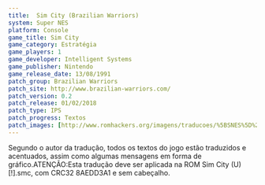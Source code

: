 ```yaml
---
title:  Sim City (Brazilian Warriors)
system: Super NES
platform: Console
game_title: Sim City
game_category: Estratégia
game_players: 1
game_developer: Intelligent Systems
game_publisher: Nintendo
game_release_date: 13/08/1991
patch_group: Brazilian Warriors
patch_site: http://www.brazilian-warriors.com/
patch_version: 0.2
patch_release: 01/02/2018
patch_type: IPS
patch_progress: Textos
patch_images: [http://www.romhackers.org/imagens/traducoes/%5BSNES%5D%20Sim%20City%20-%20Brazilian%20Warriors%20-%201.png,http://www.romhackers.org/imagens/traducoes/%5BSNES%5D%20Sim%20City%20-%20Brazilian%20Warriors%20-%202.png,http://www.romhackers.org/imagens/traducoes/%5BSNES%5D%20Sim%20City%20-%20Brazilian%20Warriors%20-%203.png]
---
```

Segundo o autor da tradução, todos os textos do jogo estão traduzidos e acentuados, assim como algumas mensagens em forma de gráfico.ATENÇÃO:Esta tradução deve ser aplicada na ROM Sim City (U) [!].smc, com CRC32 8AEDD3A1 e sem cabeçalho.